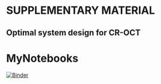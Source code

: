 # SUPPLEMENTARY MATERIAL 
## Optimal system design for CR-OCT


# MyNotebooks

[![Binder](https://mybinder.org/badge_logo.svg)](https://mybinder.org/v2/gh/nlippok/MyNotebooks-public/master)
